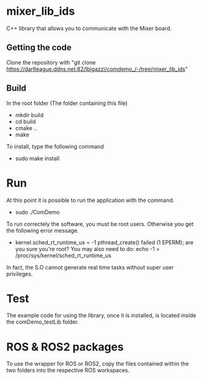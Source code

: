 # mixer_lib_ids

C++ library that allows you to communicate with the Mixer board.

## Getting the code

Clone the repository with "git clone https://dartleague.ddns.net:82/lbigazzi/comdemo_/-/tree/mixer_lib_ids"


## Build

In the root folder (The folder containing this file)

- mkdir build
- cd build
- cmake .. 
- make

To install, type the following command

- sudo make install 

# Run

At this point it is possible to run the application with the command.

- sudo ./ComDemo

To run correctely the software, you must be root users. Otherwise you get the following error message.

- kernel.sched_rt_runtime_us = -1
  pthread_create() failed (1 EPERM); are you sure you're root?
  You may also need to do:
  echo -1 > /proc/sys/kernel/sched_rt_runtime_us

In fact, the S.O cannot generate real time tasks without super user privileges.

# Test

The example code for using the library, once it is installed, is located inside the comDemo_testLib folder.

# ROS & ROS2 packages

To use the wrapper for ROS or ROS2, copy the files contained within the two folders into the respective ROS workspaces.

